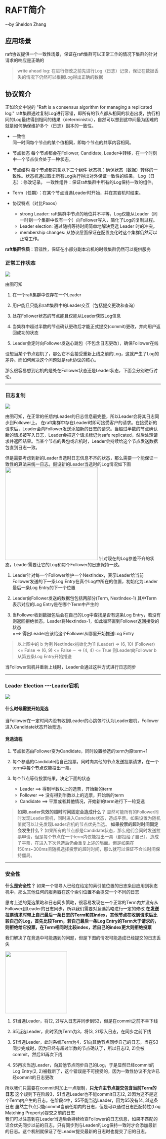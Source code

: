 # RAFT简介

--by Sheldon Zhang

## 应用场景

raft协议提供一个一致性场景，保证在raft集群可以正常工作的情况下集群的针对请求的响应是正确的
> write ahead log: 在进行修改之前先进行Log（日志）记录，保证在数据丢失的情况下仍然可以根据Log得出正确的数据  

## 协议简介  

正如论文中说的 "Raft is a consensus algorithm for managing a replicated log." raft集群通过复制Log进行容错，即所有的节点都从相同的状态出发，执行相同的Log最终得到相同的结果（deterministic），自然可以想到这中间最为困难的就是如何确保维护多个（日志）副本的一致性。

* 一致性  
    同一时间每个节点的某个值相同，即每个节点的共享内容相同。  

* 节点状态
    每个节点都会在Follower, Candidate, Leader中转移，在一个时刻中一个节点仅会处于一种状态。

* 节点结构
    每个节点都包含以下三个组件
    状态机：确保状态（数据）转移的一致性。状态机通过取出所有Log执行得出对外保证一致性的结果。
    Log（日志）：修改记录。
    一致性组件：保证raft集群中所有的Log保持一致的组件。

* Term（任期）：在某个节点当选Leader时开始，并在其宕机时结束。

* 协议特点（对比Paxos）
  * strong Leader:
  raft集群中节点的地位并不平等，Log仅能从Leader（同一时刻一个集群中仅有一个）向Follower写入，简化了Log的复制过程。
  * Leader election:
  通过随机等待时间简单地解决竞选 Leader 时的冲突。
  * membership changes:
  从协议层面保证在配置变化时这个集群仍然可以正常工作。

__raft集群性质__：容错性，保证在小部分副本宕机的时候集群仍然可以提供服务

### 正常工作状态

<image src="https://pic3.zhimg.com/80/v2-71e84208c3b6c877939a3423257cc6df_hd.jpg">

由图可知

1. 在一个raft集群中仅存在一个Leader

2. 用户能且只能和raft集群中的Leader交互（包括提交更改和查询）

3. 处在Follower状态的节点能且仅能从Leader获取Log信息

4. 当集群中超过半数的节点确认更改后才能正式提交(commit)更改，并向用户返回成功的状态

5. Leader会定时向Follower发送心跳包（不包含日志更改），确保Follower在线

设想当某个节点宕机了，那么它不会接受重新上线之前的Log，这就产生了Log的差异。而如何解决这个问题就是raft协议的核心。
  
  
那么很容易想到宕机的是处在Follower状态还是Leader状态，下面会分别进行讨论。

---

### 日志复制

<image src="https://pic1.zhimg.com/80/v2-4692fc545a92842053e35fb740c1c985_hd.jpg">

由图可知，在正常的任期内Leader的日志信息最完整，所以Leader会将其日志同步到Follower上。
在raft集群中存在Leader时即可接受客户的请求。在接受新的请求后，Leader会向Follower发送添加新的日志的请求。当超过半数的节点确认新的请求被写入日志，Leader会把这个请求标记为safe replicated，然后处理请求并返回结果。当某个节点的丢包或宕机时，Leader会持续给这个节点发送数据包直到日志一致。

但是需要考虑到新的Leader当选时日志信息不齐的状态，那么需要一个能保证一致性的算法来统一日志。假设新的Leader当选时的Log情况如下图
<image src="https://pic1.zhimg.com/80/v2-8884bbb61f0eed0aba4e8320c2692783_hd.jpg" height=300>
针对现在的Log参差不齐的状态，Leader需要让它的Log和每个Follower的日志保持一致。

1. Leader针对每一个Follower维护一个NextIndex，表示Leader给当前Follower发送的下一条Log Entry在真个Log中所在的位置，初始化为Leader最后一条Log Entry的下一个位置

2. Leader向Follower发送的数据包包括两部分(Term, NextIndex-1) 其中Term表示对应的Log Entry是在哪个Term中产生的

3. 当Follower收到数据包后会在自己的Log中查找是否有这条Log Entry，若没有则返回拒绝状态，Leader将NextIndex-1，如此循环直到Follower返回接受的状态  
  ===> 得出Leader应该给这个Follower从哪里开始推送Log Entry

> 以上图中的 b 为例 NextIndex初始化为11
(Leader) => (6, 10)
(Follower) <= False
=> (6, 9)
<= False
···
=> (4, 4)
<= True
则Leader向Follower b从第五条Log Entry开始推送

当Follower宕机并重新上线时，Leader会通过这种方式进行日志同步

---

### Leader Election ---Leader宕机

<image src="https://pic4.zhimg.com/80/v2-27b7763bfcd405374f1b74864bf662be_hd.jpg">

#### 什么时候需要开始竞选

当Follower在一定时间内没有收到Leader的心跳包时认为Leader宕机，Follower进入Candidate状态开始竞选。

#### 竞选流程

1. 节点状态由Follower变为Candidate，同时设置参选的term为原term+1

2. 每个参选的Candidate给自己投票，同时向其他的节点发送投票请求，在一个term中每个节点仅能投出一票。

3. 每个节点等待投票结果，决定下面的状态
    * Leader ==> 得到半数以上的选票，开始新的term
    * Follower ==> 没有得到半数以上的选票，开始新的term
    * Candidate ==> 平票或者其他情况，开始新的term进行下一轮竞选

> __如果Leader失效的超时时间固定会造成什么？__
显然可能所有的Follower同时发现Leader宕机，同时进入Candidate状态，造成平票。如果设置为随机值就可以让先发现Leader宕机的节点优先当选。
> __如果投票的超时时间固定会发生什么？__
>如果所有的节点都是Candidate状态，那么他们会同时发送拉票申请，但是每个节点在一个term内仅能投出一票（都投给了自己），造成了平票，在进入下次竞选后仍会重复上述的局面。但是如果在150ms~300ms间随机选择投票的超时时间，那么就可以保证不会长时间保持僵局。

---

### 安全性

__什么是安全性？__ 如果一个领导人已经在给定的索引值位置的日志条目应用到状态机中，那么其他任何的服务器在这个索引位置不会提交一个不同的日志

思考上述的竞选策略和日志同步策略，很容易发现在一个正常的Term内并没有从Follower到Leader的日志同步，所以我们需要对竞选策略进行一定的修改
**在发送拉票请求时带上自己最后一条日志的Term和其index，其他节点在收到请求后比较自己的Log，首先比较Term，若自己最后一条Log Entry的Term大于请求的，则拒绝给它投票，在Term相同时比较index，若自己的index更大则拒绝投票**

我们解决了在竞选中可能遇到的问题，但是下图的情况可能造成已经提交的日志丢失

<image src="https://pic1.zhimg.com/80/v2-77762ec1707940412736c332376dd0c6_hd.jpg" height = 200>

1. S1当选Leader，将(2, 2)写入日志并同步到S2，但是在commit之前不幸下线

2. S5当选Leader，此时系统Term为3，将(3, 2)写入日志，在同步之前下线

3. S1当选Leader，此时系统Term为4，S1向其他节点同步自己的日志，当在S3同步完成时，因为已经有超过半数的节点确认了，所以日志(2, 2)会被commit，然后S1再次下线

4. S5再次当选Leader，向其他节点同步自己的Log，于是显然已经commit的Log Entry(2, 2)被截断了，这个错误是不可接受的，因为一致性协议不允许已经commit的日志更改

所以我们只需要在commit时加上一点限制，**只允许主节点提交包含当前Term的日志**
这个规则下在阶段3，S1当选Leader也不能commit日志(2, 2)因为这不是这个Term内产生的日志。在阶段4中，S5不能当选Leader，因为S5没有(4, 3)这条日志
虽然主节点只能commit当前任期内的日志，但是可以通过日志匹配特性(Log Matching Property)提交之前的日志  
我们可以注意到在Leader当选后会持续检查Follower的日志信息，如果不匹配的话会优先同步以前的日志，只有同步到与Leader的Log保持一致时才会添加最新的日志。这个机制就保证了在Leader提交最新的日志时也提交了旧的日志。